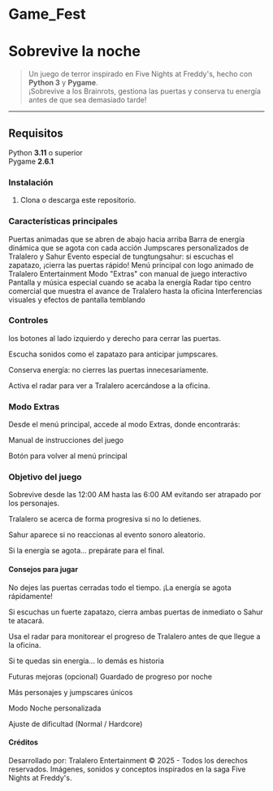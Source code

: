 # Game_Fest

#  Sobrevive la noche

> Un juego de terror inspirado en Five Nights at Freddy's, hecho con **Python 3** y **Pygame**.  
> ¡Sobrevive a los Brainrots, gestiona las puertas y conserva tu energía antes de que sea demasiado tarde!

---

## Requisitos

Python **3.11** o superior  
Pygame **2.6.1**

### Instalación

1. Clona o descarga este repositorio.
### Características principales

 Puertas animadas que se abren de abajo hacia arriba
 Barra de energía dinámica que se agota con cada acción
Jumpscares personalizados de Tralalero y Sahur
 Evento especial de tungtungsahur: si escuchas el zapatazo, ¡cierra las puertas rápido!
 Menú principal con logo animado de Tralalero Entertainment
 Modo "Extras" con manual de juego interactivo
 Pantalla y música especial cuando se acaba la energía
 Radar tipo centro comercial que muestra el avance de Tralalero hasta la oficina
 Interferencias visuales y efectos de pantalla temblando

### Controles
los botones al lado izquierdo y derecho para cerrar las puertas.

Escucha sonidos como el zapatazo para anticipar jumpscares.

Conserva energía: no cierres las puertas innecesariamente.

Activa el radar para ver a Tralalero acercándose a la oficina.

### Modo Extras
Desde el menú principal, accede al modo Extras, donde encontrarás:

Manual de instrucciones del juego

 Botón para volver al menú principal

 ### Objetivo del juego
Sobrevive desde las 12:00 AM hasta las 6:00 AM evitando ser atrapado por los personajes.

Tralalero se acerca de forma progresiva si no lo detienes.

Sahur aparece si no reaccionas al evento sonoro aleatorio.

Si la energía se agota… prepárate para el final.

#### Consejos para jugar

No dejes las puertas cerradas todo el tiempo. ¡La energía se agota rápidamente!

Si escuchas un fuerte zapatazo, cierra ambas puertas de inmediato o Sahur te atacará.

Usa el radar para monitorear el progreso de Tralalero antes de que llegue a la oficina.

Si te quedas sin energía... lo demás es historia 

 Futuras mejoras (opcional)
Guardado de progreso por noche

Más personajes y jumpscares únicos

Modo Noche personalizada

Ajuste de dificultad (Normal / Hardcore)

#### Créditos
Desarrollado por: Tralalero Entertainment
© 2025 - Todos los derechos reservados.
Imágenes, sonidos y conceptos inspirados en la saga Five Nights at Freddy's.
